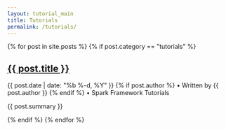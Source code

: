 ```yaml
---
layout: tutorial_main
title: Tutorials
permalink: /tutorials/
---
```


<div class="posts">
{% for post in site.posts %}
  {% if post.category == "tutorials" %}
      <div class="post">
        <h2><a class="post-link" href="{{ post.url | prepend: site.baseurl }}">{{ post.title }}</a></h2>
        <div class="post-meta">
            {{ post.date | date: "%b %-d, %Y" }}
            {% if post.author %} • Written by {{ post.author }} {% endif %} • Spark Framework Tutorials
         </div>
        <p>{{ post.summary }}</p>
      </div>
  {% endif %}
{% endfor %}
</div>
